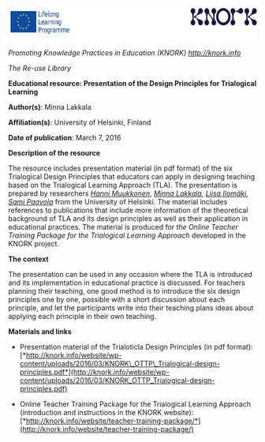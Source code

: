 <img src="img051/media/image01.png" width="624" height="65" />

*Promoting Knowledge Practices in Education (KNORK) http://knork.info*

*The Re-use Library*

**Educational resource: Presentation of the Design Principles for Trialogical Learning**

**Author(s)**: Minna Lakkala

**Affiliation(s)**: University of Helsinki, Finland

**Date of publication**: March 7, 2016

**Description of the resource**

The resource includes presentation material (in pdf format) of the six Trialogical Design Principles that educators can apply in designing teaching based on the Trialogical Learning Approach (TLA). The presentation is prepared by researchers [*Hanni Muukkonen*](https://tuhat.halvi.helsinki.fi/portal/fi/person/hmuukkon), [*Minna Lakkala*](https://tuhat.halvi.helsinki.fi/portal/fi/person/lakkala), [*Liisa Ilomäki*](https://tuhat.halvi.helsinki.fi/portal/fi/person/lilomaki), [*Sami Paavola*](https://tuhat.halvi.helsinki.fi/portal/fi/person/spaavola) from the University of Helsinki. The material includes references to publications that include more information of the theoretical background of TLA and its design principles as well as their application in educational practices. The material is produced for *the Online Teacher Training Package for the Trialogical Learning Approach* developed in the KNORK project.

**The context**

The presentation can be used in any occasion where the TLA is introduced and its implementation in educational practice is discussed. For teachers planning their teaching, one good method is to introduce the six design principles one by one, possible with a short discussion about each principle, and let the participants write into their teaching plans ideas about applying each principle in their own teaching.

**Materials and links**

-   Presentation material of the Trialoticla Design Principles (in pdf format): [*http://knork.info/website/wp-content/uploads/2016/03/KNORK\_OTTP\_Trialogical-design-principles.pdf*](http://knork.info/website/wp-content/uploads/2016/03/KNORK_OTTP_Trialogical-design-principles.pdf)

-   Online Teacher Training Package for the Trialogical Learning Approach (introduction and instructions in the KNORK website): [*http://knork.info/website/teacher-training-package/*](http://knork.info/website/teacher-training-package/)


